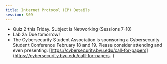```yaml
---
title: Internet Protocol (IP) Details
session: S09
---
```


* Quiz 2 this Friday. Subject is Networking (Sessions 7-10)
* Lab 2a Due tomorrow!
* The Cybersecurity Student Association is sponsoring a Cybersecurity Student Conference February 18 and 19. Please consider attending and even presenting. [https://cybersecurity.byu.edu/call-for-papers](https://cybersecurity.byu.edu/call-for-papers. )